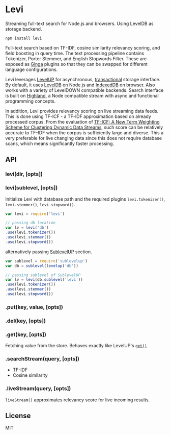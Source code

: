 # Levi

Streaming full-text search for Node.js and browsers. Using LevelDB as storage backend.

```
npm install levi
```

Full-text search based on TF-IDF, 
cosine similarity relevancy scoring, and field boosting in query time.
The text processing pipeline contains Tokenizer, Porter Stemmer, and English Stopwords Filter. 
These are exposed as [Ginga](https://github.com/cshum/ginga) plugins so that they can be swapped for different language configurations.

Levi leverages [LevelUP](https://github.com/Level/levelup) for asynchronous, 
[transactional](https://github.com/cshum/level-transactions/) storage interface.
By default, it uses [LevelDB](https://github.com/Level/leveldown) on Node.js and [IndexedDB](https://github.com/maxogden/level.js) on browser. 
Also works with a variety of LevelDOWN compatible backends.
Search interface is built on [Highland](http://highlandjs.org/), a Node compatible stream with async and functional programming concepts. 


In addition, Levi provides relevancy scoring on live streaming data feeds.
This is done using TF-ICF - a TF-IDF approximation based on already processed corpus.
From the evaluation of 
[TF-ICF: A New Term Weighting Scheme for Clustering Dynamic Data Streams](http://cda.ornl.gov/publications/ICMLA06.pdf), 
such score can be relatively accurate to TF-IDF when the corpus 
is sufficiently large and diverse.
This a very preferable for live changing data since this does not require database scans, 
which means significantly faster processing.


## API

### levi(dir, [opts])
### levi(sublevel, [opts])

Initialize Levi with database path and the required plugins `levi.tokenizer()`, `levi.stemmer()`, `levi.stopword()`.

```js
var levi = require('levi')

// passing db location
var lv = levi('db') 
.use(levi.tokenizer())
.use(levi.stemmer())
.use(levi.stopword())

```
alternatively passing [SublevelUP](https://github.com/cshum/sublevelup) section.

```js
var sublevel = require('sublevelup')
var db = sublevel(levelup('db'))

// passing sublevel of SublevelUP
var lv = levi(db.sublevel('levi'))
.use(levi.tokenizer())
.use(levi.stemmer())
.use(levi.stopword())

```

### .put(key, value, [opts])
### .del(key, [opts])
### .get(key, [opts])
Fetching value from the store. Behaves exactly like LevelUP's [`get()`](https://github.com/Level/levelup#get)

### .searchStream(query, [opts])

* TF-IDF
* Cosine similarity

### .liveStream(query, [opts])

`liveStream()` approximates relevancy score for live incoming results. 

## License

MIT
